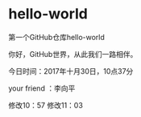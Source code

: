# hello-world
第一个GitHub仓库hello-world

你好，GitHub世界，从此我们一路相伴。

今日时间：2017年十月30日，10点37分


your friend ：李向平


修改10：57
修改11：03
